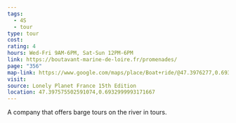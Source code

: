 ```yaml
---
tags:
  - 4S
  - tour
type: tour
cost: 
rating: 4
hours: Wed-Fri 9AM-6PM, Sat-Sun 12PM-6PM
link: https://boutavant-marine-de-loire.fr/promenades/
page: "356"
map-link: https://www.google.com/maps/place/Boat+ride/@47.3976277,0.693076,20.5z/data=!4m6!3m5!1s0x47fcd5b00fcaf97b:0x11a9d9631fc72d8d!8m2!3d47.3977106!4d0.6932993!16s%2Fg%2F11g8v1_22t?entry=ttu&g_ep=EgoyMDI0MTAyNy4wIKXMDSoASAFQAw%3D%3D
visit: 
source: Lonely Planet France 15th Edition
location: 47.397575502591074,0.6932999993171667
---
```

A company that offers barge tours on the river in tours.
